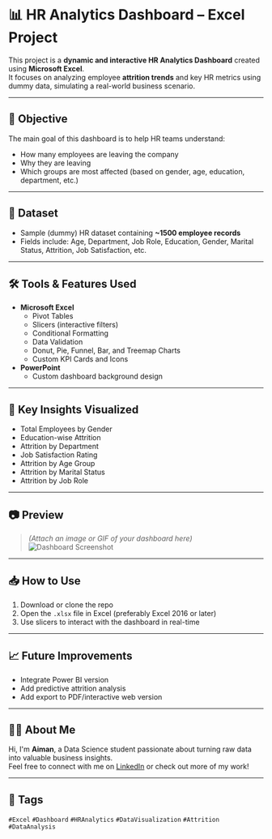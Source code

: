 # 📊 HR Analytics Dashboard – Excel Project

This project is a **dynamic and interactive HR Analytics Dashboard** created using **Microsoft Excel**.  
It focuses on analyzing employee **attrition trends** and key HR metrics using dummy data, simulating a real-world business scenario.

---

## 🧠 Objective

The main goal of this dashboard is to help HR teams understand:

- How many employees are leaving the company
- Why they are leaving
- Which groups are most affected (based on gender, age, education, department, etc.)

---

## 📂 Dataset

- Sample (dummy) HR dataset containing **~1500 employee records**  
- Fields include: Age, Department, Job Role, Education, Gender, Marital Status, Attrition, Job Satisfaction, etc.

---

## 🛠️ Tools & Features Used

- **Microsoft Excel**
  - Pivot Tables
  - Slicers (interactive filters)
  - Conditional Formatting
  - Data Validation
  - Donut, Pie, Funnel, Bar, and Treemap Charts
  - Custom KPI Cards and Icons
- **PowerPoint**
  - Custom dashboard background design

---

## 📌 Key Insights Visualized

- Total Employees by Gender
- Education-wise Attrition
- Attrition by Department
- Job Satisfaction Rating
- Attrition by Age Group
- Attrition by Marital Status
- Attrition by Job Role

---

## 📷 Preview

> *(Attach an image or GIF of your dashboard here)*  
> ![Dashboard Screenshot](images/hr_dashboard_preview.png)

---

## 📥 How to Use

1. Download or clone the repo
2. Open the `.xlsx` file in Excel (preferably Excel 2016 or later)
3. Use slicers to interact with the dashboard in real-time

---

## 📈 Future Improvements

- Integrate Power BI version  
- Add predictive attrition analysis  
- Add export to PDF/interactive web version  

---

## 🙋‍♂️ About Me

Hi, I'm **Aiman**, a Data Science student passionate about turning raw data into valuable business insights.  
Feel free to connect with me on [LinkedIn](https://www.linkedin.com/in/ahman-sheikh-06b40129a/) or check out more of my work!

---


## 📌 Tags

`#Excel` `#Dashboard` `#HRAnalytics` `#DataVisualization` `#Attrition` `#DataAnalysis` 
